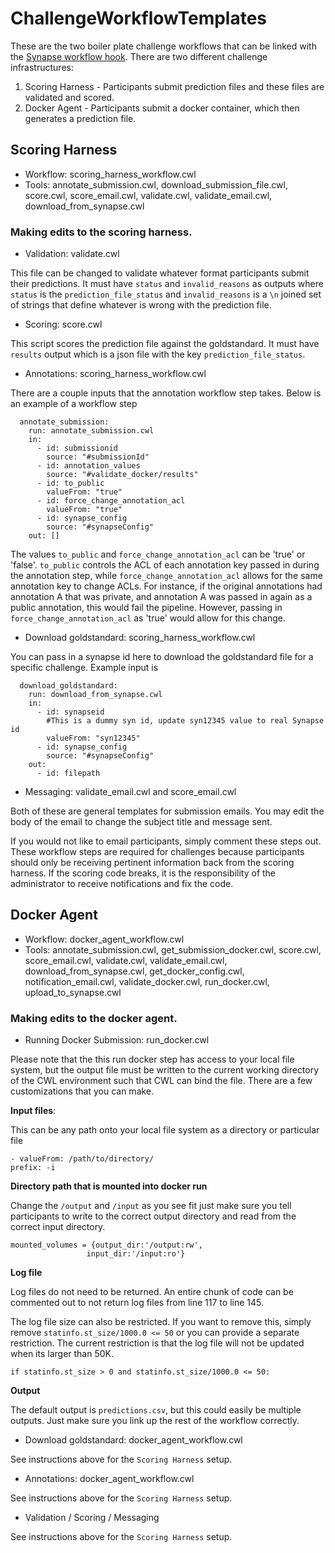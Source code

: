 # ChallengeWorkflowTemplates

These are the two boiler plate challenge workflows that can be linked with the [Synapse workflow hook](https://github.com/Sage-Bionetworks/SynapseWorkflowHook).  There are two different challenge infrastructures:

1. Scoring Harness - Participants submit prediction files and these files are validated and scored.
2. Docker Agent - Participants submit a docker container, which then generates a prediction file.


## Scoring Harness
* Workflow: scoring_harness_workflow.cwl
* Tools: annotate_submission.cwl, download_submission_file.cwl, score.cwl, score_email.cwl, validate.cwl, validate_email.cwl, download_from_synapse.cwl

### Making edits to the scoring harness.

* Validation: validate.cwl

This file can be changed to validate whatever format participants submit their predictions.  It must have `status` and `invalid_reasons` as outputs where `status` is the `prediction_file_status` and `invalid_reasons` is a `\n` joined set of strings that define whatever is wrong with the prediction file. 

* Scoring: score.cwl

This script scores the prediction file against the goldstandard. It must have `results` output which is a json file with the key `prediction_file_status`.

* Annotations: scoring_harness_workflow.cwl

There are a couple inputs that the annotation workflow step takes.  Below is an example of a workflow step

```
  annotate_submission:
    run: annotate_submission.cwl
    in:
      - id: submissionid
        source: "#submissionId"
      - id: annotation_values
        source: "#validate_docker/results"
      - id: to_public
        valueFrom: "true"
      - id: force_change_annotation_acl
        valueFrom: "true"
      - id: synapse_config
        source: "#synapseConfig"
    out: []
```
The values `to_public` and `force_change_annotation_acl` can be 'true' or 'false'.  `to_public` controls the ACL of each annotation key passed in during the annotation step, while `force_change_annotation_acl` allows for the same annotation key to change ACLs.  For instance, if the original annotations had annotation A that was private, and annotation A was passed in again as a public annotation, this would fail the pipeline.  However, passing in `force_change_annotation_acl` as 'true' would allow for this change.

* Download goldstandard: scoring_harness_workflow.cwl

You can pass in a synapse id here to download the goldstandard file for a specific challenge.  Example input is
```
  download_goldstandard:
    run: download_from_synapse.cwl
    in:
      - id: synapseid
        #This is a dummy syn id, update syn12345 value to real Synapse id
        valueFrom: "syn12345"
      - id: synapse_config
        source: "#synapseConfig"
    out:
      - id: filepath
```

* Messaging: validate_email.cwl and score_email.cwl

Both of these are general templates for submission emails.  You may edit the body of the email to change the subject title and message sent.

If you would not like to email participants, simply comment these steps out.  These workflow steps are required for challenges because participants should only be receiving pertinent information back from the scoring harness.  If the scoring code breaks, it is the responsibility of the administrator to receive notifications and fix the code.


## Docker Agent
* Workflow: docker_agent_workflow.cwl
* Tools: annotate_submission.cwl, get_submission_docker.cwl, score.cwl, score_email.cwl, validate.cwl, validate_email.cwl, download_from_synapse.cwl, get_docker_config.cwl, notification_email.cwl, validate_docker.cwl, run_docker.cwl, upload_to_synapse.cwl

### Making edits to the docker agent.

* Running Docker Submission:  run_docker.cwl

Please note that the this run docker step has access to your local file system, but the output file must be written to the current working directory of the CWL environment such that CWL can bind the file.  There are a few customizations that you can make.

**Input files**:

This can be any path onto your local file system as a directory or particular file
```
- valueFrom: /path/to/directory/
prefix: -i
```

**Directory path that is mounted into docker run**

Change the `/output` and `/input` as you see fit just make sure you tell participants to write to the correct output directory and read from the correct input directory.
```
mounted_volumes = {output_dir:'/output:rw',
                 input_dir:'/input:ro'}
```

**Log file**

Log files do not need to be returned.  An entire chunk of code can be commented out to not return log files from line 117 to line 145.

The log file size can also be restricted.  If you want to remove this, simply remove `statinfo.st_size/1000.0 <= 50` or you can provide a separate restriction.  The current restriction is that the log file will not be updated when its larger than 50K.
```
if statinfo.st_size > 0 and statinfo.st_size/1000.0 <= 50:
```

**Output**

The default output is `predictions.csv`, but this could easily be multiple outputs.  Just make sure you link up the rest of the workflow correctly.

* Download goldstandard: docker_agent_workflow.cwl

See instructions above for the `Scoring Harness` setup.

* Annotations: docker_agent_workflow.cwl

See instructions above for the `Scoring Harness` setup.

* Validation / Scoring / Messaging 

See instructions above for the `Scoring Harness` setup.



